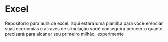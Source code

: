 # Excel

Repositorio para aula de excel.
aqui estará uma planilha para você erenciar suas economias
e atraves de simulação você conseguirá perceer o quanto precisará para alcanar seu primeiro milhão.
experimente
